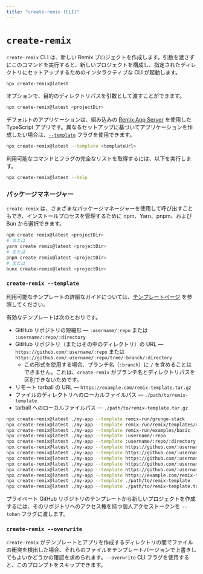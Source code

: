 ```yaml
---
title: "create-remix (CLI)"
---
```


# `create-remix`

`create-remix` CLI は、新しい Remix プロジェクトを作成します。引数を渡さずにこのコマンドを実行すると、新しいプロジェクトを構成し、指定されたディレクトリにセットアップするためのインタラクティブな CLI が起動します。

```sh
npx create-remix@latest
```

オプションで、目的のディレクトリパスを引数として渡すことができます。

```sh
npx create-remix@latest <projectDir>
```

デフォルトのアプリケーションは、組み込みの [Remix App Server][remix-app-server] を使用した TypeScript アプリです。異なるセットアップに基づいてアプリケーションを作成したい場合は、[`--template`][template-flag-hash-link] フラグを使用できます。

```sh
npx create-remix@latest --template <templateUrl>
```

利用可能なコマンドとフラグの完全なリストを取得するには、以下を実行します。

```sh
npx create-remix@latest --help
```

### パッケージマネージャー

`create-remix` は、さまざまなパッケージマネージャーを使用して呼び出すこともでき、インストールプロセスを管理するために npm、Yarn、pnpm、および Bun から選択できます。

```sh
npm create remix@latest <projectDir>
# または
yarn create remix@latest <projectDir>
# または
pnpm create remix@latest <projectDir>
# または
bunx create-remix@latest <projectDir>
```

### `create-remix --template`

利用可能なテンプレートの詳細なガイドについては、[テンプレートページ][templates] を参照してください。

有効なテンプレートは次のとおりです。

- GitHub リポジトリの短縮形 — `:username/:repo` または `:username/:repo/:directory`
- GitHub リポジトリ（またはその中のディレクトリ）の URL — `https://github.com/:username/:repo` または `https://github.com/:username/:repo/tree/:branch/:directory`
  - この形式を使用する場合、ブランチ名（`:branch`）に `/` を含めることはできません。これは、`create-remix` がブランチ名とディレクトリパスを区別できないためです。
- リモート tarball の URL — `https://example.com/remix-template.tar.gz`
- ファイルのディレクトリへのローカルファイルパス — `./path/to/remix-template`
- tarball へのローカルファイルパス — `./path/to/remix-template.tar.gz`

```sh
npx create-remix@latest ./my-app --template remix-run/grunge-stack
npx create-remix@latest ./my-app --template remix-run/remix/templates/remix
npx create-remix@latest ./my-app --template remix-run/examples/basic
npx create-remix@latest ./my-app --template :username/:repo
npx create-remix@latest ./my-app --template :username/:repo/:directory
npx create-remix@latest ./my-app --template https://github.com/:username/:repo
npx create-remix@latest ./my-app --template https://github.com/:username/:repo/tree/:branch
npx create-remix@latest ./my-app --template https://github.com/:username/:repo/tree/:branch/:directory
npx create-remix@latest ./my-app --template https://github.com/:username/:repo/archive/refs/tags/:tag.tar.gz
npx create-remix@latest ./my-app --template https://github.com/:username/:repo/releases/latest/download/:tag.tar.gz
npx create-remix@latest ./my-app --template https://example.com/remix-template.tar.gz
npx create-remix@latest ./my-app --template ./path/to/remix-template
npx create-remix@latest ./my-app --template ./path/to/remix-template.tar.gz
```

<aside aria-label="プライベート GitHub リポジトリテンプレート">
<docs-info>

プライベート GitHub リポジトリのテンプレートから新しいプロジェクトを作成するには、そのリポジトリへのアクセス権を持つ個人アクセストークンを `--token` フラグに渡します。

</docs-info>
</aside>

### `create-remix --overwrite`

`create-remix` がテンプレートとアプリを作成するディレクトリの間でファイルの衝突を検出した場合、それらのファイルをテンプレートバージョンで上書きしてもよいかどうかの確認を求められます。`--overwrite` CLI フラグを使用すると、このプロンプトをスキップできます。

[templates]: ../guides/templates
[remix-app-server]: ./serve
[template-flag-hash-link]: #create-remix---template

